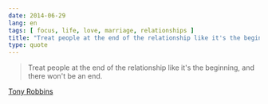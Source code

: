 ```yaml
---
date: 2014-06-29
lang: en
tags: [ focus, life, love, marriage, relationships ]
title: "Treat people at the end of the relationship like it's the beginning,"
type: quote
---
```


> Treat people at the end of the relationship like it's the beginning,
> and there won't be an end.

[Tony Robbins](https://vimeo.com/46810824#t=30m09s)


